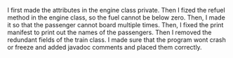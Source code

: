 I first made the attributes in the engine class private. Then I fized the refuel method in the engine class, so the fuel cannot be below zero. Then, I made it so that the passenger cannot board multiple times. Then, I fixed the print manifest to print out the names of the passengers. Then I removed the redundant fields of the train class. I made sure that the program wont crash or freeze and added javadoc comments and placed them correctly.